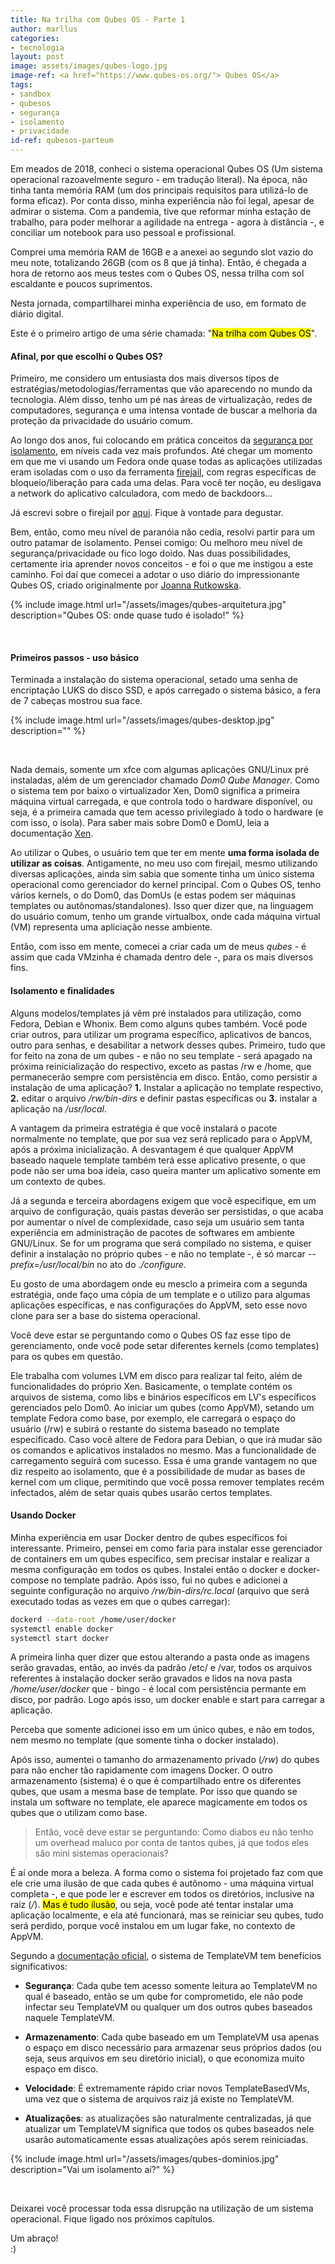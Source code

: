```yaml
---
title: Na trilha com Qubes OS - Parte 1
author: marllus
categories:
- tecnologia
layout: post
image: assets/images/qubes-logo.jpg
image-ref: <a href="https://www.qubes-os.org/"> Qubes OS</a>
tags:
- sandbox
- qubesos
- segurança
- isolamento
- privacidade
id-ref: qubesos-parteum
---
```


Em meados de 2018, conheci o sistema operacional Qubes OS (Um sistema operacional razoavelmente seguro - em tradução literal). Na época, não tinha tanta memória RAM (um dos principais requisitos para utilizá-lo de forma eficaz). Por conta disso, minha experiência não foi legal, apesar de admirar o sistema. Com a pandemia, tive que reformar minha estação de trabalho, para poder melhorar a agilidade na entrega - agora à distância -, e conciliar um notebook para uso pessoal e profissional.

Comprei uma memória RAM de 16GB e a anexei ao segundo slot vazio do meu note, totalizando 26GB (com os 8 que já tinha). Então, é chegada a hora de retorno aos meus  testes com o Qubes OS, nessa trilha com sol escaldante e poucos suprimentos. 

Nesta jornada, compartilharei minha experiência de uso, em formato de diário digital.

Este é o primeiro artigo de uma série chamada: "<mark>Na trilha com Qubes OS</mark>".

#### Afinal, por que escolhi o Qubes OS?

Primeiro, me considero um entusiasta dos mais diversos tipos de estratégias/metodologias/ferramentas que vão aparecendo no mundo da tecnologia. Além disso, tenho um pé nas áreas de virtualização, redes de computadores, segurança e uma intensa vontade de buscar a melhoria da proteção da privacidade do usuário comum. 

Ao longo dos anos, fui colocando em prática conceitos da [segurança por isolamento](https://dance.csc.ncsu.edu/papers/CSUR2016.pdf), em níveis cada vez mais profundos. Até chegar um momento em que me vi usando um Fedora onde quase todas as aplicações utilizadas eram isoladas com o uso da ferramenta [firejail](https://firejail.wordpress.com/), com regras específicas de bloqueio/liberação para cada uma delas. Para você ter noção, eu desligava a network do aplicativo calculadora, com medo de backdoors...

Já escrevi sobre o firejail por [aqui](https://marllus.com/tecnologia/2020/07/03/sandbox-gnulinux.html). Fique à vontade para degustar.

Bem, então, como meu nível de paranóia não cedia, resolvi partir para um outro patamar de isolamento. Pensei comigo: Ou melhoro meu nível de segurança/privacidade ou fico logo doido. Nas duas possibilidades, certamente iria aprender novos conceitos - e foi o que me instigou a este caminho. Foi daí que comecei a adotar o uso diário do impressionante Qubes OS, criado originalmente por [Joanna Rutkowska](https://www.qubes-os.org/team/#joanna-rutkowska).

{% include image.html url="/assets/images/qubes-arquitetura.jpg" description="Qubes OS: onde quase tudo é isolado!" %}

<br>

#### Primeiros passos - uso básico

Terminada a instalação do sistema operacional, setado uma senha de encriptação LUKS do disco SSD, e após carregado o sistema básico, a fera de 7 cabeças mostrou sua face.

{% include image.html url="/assets/images/qubes-desktop.jpg" description="" %}

<br>

Nada demais, somente um xfce com algumas aplicações GNU/Linux pré instaladas, além de um gerenciador chamado *Dom0 Qube Manager*. Como o sistema tem por baixo o virtualizador Xen, Dom0 significa a primeira máquina virtual carregada, e que controla todo o hardware disponível, ou seja, é a primeira camada que tem acesso privilegiado à todo o hardware (e com isso, o isola). Para saber mais sobre Dom0 e DomU, leia a documentação [Xen](https://wiki.xenproject.org/wiki/Dom0).

Ao utilizar o Qubes, o usuário tem que ter em mente **uma forma isolada de utilizar as coisas**. Antigamente, no meu uso com firejail, mesmo utilizando diversas aplicações, ainda sim sabia que somente tinha um único sistema operacional como gerenciador do kernel principal. Com o Qubes OS, tenho vários kernels, o do Dom0, das DomUs (e estas podem ser máquinas templates ou autônomas/standalones). Isso quer dizer que, na linguagem do usuário comum, tenho um grande virtualbox, onde cada máquina virtual (VM) representa uma apliciação nesse ambiente.

Então, com isso em mente, comecei a criar cada um de meus *qubes* - é assim que cada VMzinha é chamada dentro dele -, para os mais diversos fins.

#### Isolamento e finalidades

Alguns modelos/templates já vêm pré instalados para utilização, como Fedora, Debian e Whonix. Bem como alguns qubes também. Você pode criar outros, para utilizar um programa específico, aplicativos de bancos, outro para senhas, e desabilitar a network desses qubes. Primeiro, tudo que for feito na zona de um qubes - e não no seu template - será apagado na próxima reinicialização do respectivo, exceto as pastas /rw e /home, que permanecerão sempre com persistência em disco. Então, como persistir a instalação de uma aplicação? **1.** Instalar a aplicação no template respectivo, **2.** editar o arquivo */rw/bin-dirs* e definir pastas específicas ou **3.** instalar a aplicação na */usr/local*. 

A vantagem da primeira estratégia é que você instalará o pacote normalmente no template, que por sua vez será replicado para o AppVM, após a próxima inicialização. A desvantagem é que qualquer AppVM baseado naquele template também terá esse aplicativo presente, o que pode não ser uma boa ideia, caso queira manter um aplicativo somente em um contexto de qubes.

Já a segunda e terceira abordagens exigem que você especifique, em um arquivo de configuração, quais pastas deverão ser persistidas, o que acaba por aumentar o nível de complexidade, caso seja um usuário sem tanta experiência em administração de pacotes de softwares em ambiente GNU/Linux. Se for um programa que será compilado no sistema, e quiser definir a instalação no próprio qubes - e não no template -, é só marcar *\-\-prefix=/usr/local/bin* no ato do *./configure*. 

Eu gosto de uma abordagem onde eu mesclo a primeira com a segunda estratégia, onde faço uma cópia de um template e o utilizo para algumas aplicações específicas, e nas configurações do AppVM, seto esse novo clone para ser a base do sistema operacional.

Você deve estar se perguntando como o Qubes OS faz esse tipo de gerenciamento, onde você pode setar diferentes kernels (como templates) para os qubes em questão.

Ele trabalha com volumes LVM em disco para realizar tal feito, além de funcionalidades do próprio Xen. Basicamente, o template contém os arquivos de sistema, como libs e binários específicos em LV's específicos gerenciados pelo Dom0. Ao iniciar um qubes (como AppVM), setando um template Fedora como base, por exemplo, ele carregará o espaço do usuário (/rw) e subirá o restante do sistema baseado no template especificado. Caso você altere de Fedora para Debian, o que irá mudar são os comandos e aplicativos instalados no mesmo. Mas a funcionalidade de carregamento seguirá com sucesso. Essa é uma grande vantagem no que diz respeito ao isolamento, que é a possibilidade de mudar as bases de kernel com um clique, permitindo que você possa remover templates recém infectados, além de setar quais qubes usarão certos templates.

#### Usando Docker

Minha experiência em usar Docker dentro de qubes específicos foi interessante. Primeiro, pensei em como faria para instalar esse gerenciador de containers em um qubes específico, sem precisar instalar e realizar a mesma configuração em todos os qubes. Instalei então o docker e docker-compose no template padrão. Após isso, fui no qubes e adicionei a seguinte configuração no arquivo */rw/bin-dirs/rc.local* (arquivo que será executado todas as vezes em que o qubes carregar):

```bash
dockerd --data-root /home/user/docker
systemctl enable docker
systemctl start docker
```

A primeira linha quer dizer que estou alterando a pasta onde as imagens serão gravadas, então, ao invés da padrão /etc/ e /var, todos os arquivos referentes à instalação docker serão gravados e lidos na nova pasta */home/user/docker* que - bingo - é local com persistência permante em disco, por padrão. Logo após isso, um docker enable e start para carregar a aplicação.

Perceba que somente adicionei isso em um único qubes, e não em todos, nem mesmo no template (que somente tinha o docker instalado). 

Após isso, aumentei o tamanho do armazenamento privado (*/rw*) do qubes para não encher tão rapidamente com imagens Docker. O outro armazenamento (sistema) é o que é compartilhado entre os diferentes qubes, que usam a mesma base de template. Por isso que quando se instala um software no template, ele aparece magicamente em todos os qubes que o utilizam como base.

> Então, você deve estar se perguntando: Como diabos eu não tenho um overhead maluco por conta de tantos qubes, já que todos eles são mini sistemas operacionais?

É aí onde mora a beleza. A forma como o sistema foi projetado faz com que ele crie uma ilusão de que cada qubes é autônomo - uma máquina virtual completa -, e que pode ler e escrever em todos os diretórios, inclusive na raiz (*/*). <mark>Mas é tudo ilusão</mark>, ou seja, você pode até tentar instalar uma aplicação localmente, e ela até funcionará, mas se reiniciar seu qubes, tudo será perdido, porque você instalou em um lugar fake, no contexto de AppVM.

 Segundo a [documentação oficial](https://www.qubes-os.org/doc/templates/), o sistema de TemplateVM tem benefícios significativos:

- **Segurança**: Cada qube tem acesso somente leitura ao TemplateVM no qual é baseado, então se um qube for comprometido, ele não pode infectar seu TemplateVM ou qualquer um dos outros qubes baseados naquele TemplateVM.

- **Armazenamento**: Cada qube baseado em um TemplateVM usa apenas o espaço em disco necessário para armazenar seus próprios dados (ou seja, seus arquivos em seu diretório inicial), o que economiza muito espaço em disco.

- **Velocidade**: É extremamente rápido criar novos TemplateBasedVMs, uma vez que o sistema de arquivos raiz já existe no TemplateVM.

- **Atualizações**: as atualizações são naturalmente centralizadas, já que atualizar um TemplateVM significa que todos os qubes baseados nele usarão automaticamente essas atualizações após serem reiniciadas.



{% include image.html url="/assets/images/qubes-dominios.jpg" description="Vai um isolamento aí?" %}

<br>

Deixarei você processar toda essa disrupção na utilização de um sistema operacional. Fique ligado nos próximos capítulos.

Um abraço!<br> :)
